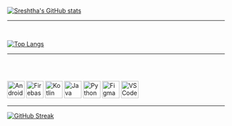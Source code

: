 [![Sreshtha's GitHub stats](https://github-readme-stats.vercel.app/api?username=sreshtha10&?count_private=true&hide=issues&show_icons=true&theme=vue)](https://github.com/anuraghazra/github-readme-stats)

___

<br>

[![Top Langs](https://github-readme-stats.vercel.app/api/top-langs/?username=sreshtha10&hide=css,html&langs_count=4&theme=vue)](https://github.com/anuraghazra/github-readme-stats)
___
<br>
<br>

<img src="https://www.vectorlogo.zone/logos/android/android-official.svg" alt="Android" width="40" height="40"/>  <img src="https://www.vectorlogo.zone/logos/firebase/firebase-icon.svg" alt="Firebase" width="40" height="40"/> <img src="https://www.vectorlogo.zone/logos/kotlinlang/kotlinlang-icon.svg" alt="Kotlin" width="40" height="40"/> <img src="https://www.vectorlogo.zone/logos/java/java-icon.svg" alt="Java" width="40" height="40"/> <img src="https://www.vectorlogo.zone/logos/python/python-icon.svg" alt="Python" width="40" height="40"/> <img src="https://www.vectorlogo.zone/logos/figma/figma-icon.svg" alt="Figma" width="40" height="40"/> <img src="https://www.vectorlogo.zone/logos/visualstudio_code/visualstudio_code-icon.svg" alt="VS Code" width="40" height="40"/>

___

[![GitHub Streak](https://github-readme-streak-stats.herokuapp.com/?user=sreshtha10&theme=vue)](https://git.io/streak-stats)
